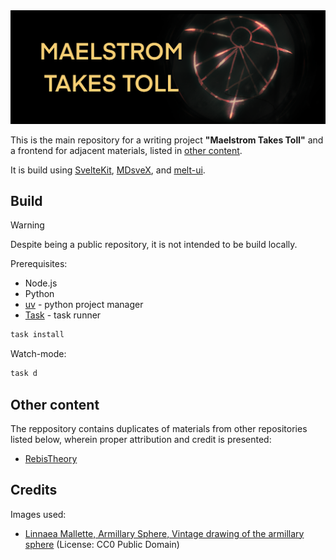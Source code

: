 <img src="./docs/preview.png">

This is the main repository for a writing project __"Maelstrom Takes Toll"__ and a frontend for adjacent materials, listed in [other content](#other-content).

It is build using [SvelteKit](https://github.com/sveltejs/kit), [MDsveX](https://github.com/pngwn/MDsveX), and [melt-ui](https://github.com/melt-ui/melt-ui).

## Build

> [!WARNING]
> Despite being a public repository, it is not intended to be build locally.

Prerequisites:

- Node.js
- Python
- [uv](https://docs.astral.sh/uv/) - python project manager
- [Task](https://taskfule.dev) - task runner

```sh
task install
```

Watch-mode:

```sh
task d
```

## Other content

The reppository contains duplicates of materials from other repositories listed below, wherein proper attribution and credit is presented:

- [RebisTheory](https://github.com/ironkayman/RebisTheory)

## Credits

Images used:

- [Linnaea Mallette, Armillary Sphere, Vintage drawing of the armillary sphere](https://www.publicdomainpictures.net/en/view-image.php?image=338833&picture=armillary-sphere*/) (License: CC0 Public Domain)
